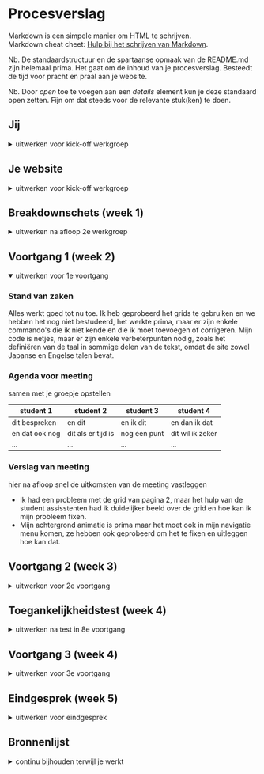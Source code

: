 # Procesverslag
Markdown is een simpele manier om HTML te schrijven.  
Markdown cheat cheet: [Hulp bij het schrijven van Markdown](https://github.com/adam-p/markdown-here/wiki/Markdown-Cheatsheet).

Nb. De standaardstructuur en de spartaanse opmaak van de README.md zijn helemaal prima. Het gaat om de inhoud van je procesverslag. Besteedt de tijd voor pracht en praal aan je website.

Nb. Door *open* toe te voegen aan een *details* element kun je deze standaard open zetten. Fijn om dat steeds voor de relevante stuk(ken) te doen.





## Jij

<details>
<summary>uitwerken voor kick-off werkgroep</summary>

### Auteur:
Sundous Kanaan

#### Je startniveau:
Rood
 
#### Je focus:
Surface plane
<!-- 1- Dark/Light mode + 2- Custom properties++ (voor meer dan kleur, aanpassen met JS…)
3- Advanced positioning: sticky, fixed, z-index…
4- Custom themes (bijv. Halloween, kerst…)
5- Scroll animaties (id & scroll-behaviour, intersection observer…)
 -->
 
</details>





## Je website

<details>
<summary>uitwerken voor kick-off werkgroep</summary>

### Je opdracht:
https://www.yoasobi-music.jp/profile

#### Screenshot(s) van de eerste pagina (small screen): 
PROFILE (Home page)
<!-- <img src="images/dummy-plaatje.jpg" width="375px" alt="omschrijving van de pagina"> -->
![image](https://user-images.githubusercontent.com/94317411/142030543-41a16000-3d77-4bba-8280-414254d748a3.png)

#### Screenshot(s) van de tweede pagina (small screen):
SONGS / NOVELS
<!-- <img src="images/dummy-plaatje.jpg" width="375px" alt="omschrijving van de pagina"> -->
![image](https://user-images.githubusercontent.com/94317411/142031267-b04d769a-085a-4ae6-9134-e427c373bd7a.png)

 
</details>



## Breakdownschets (week 1)

<details>
<summary>uitwerken na afloop 2e werkgroep</summary>

### de hele pagina: 
<!-- <img src="images/dummy-plaatje.jpg" width="375px" alt="breakdown van de hele pagina"> -->
<img src="readme-images/home-page-anatome.png" width="375px" alt="breakdown van de hele pagina">
 
### dynamisch deel (bijv menu): 
<!-- <img src="images/dummy-plaatje.jpg" width="375px" alt="breakdown van een dynamisch deel"> -->
 <img src="readme-images/menu-anatome.png" width="375px" alt="breakdown van de hele pagina">

<!-- ### wellicht nog een dynamisch deel (bijv filter): 
<img src="images/dummy-plaatje.jpg" width="375px" alt="breakdown van nog een dynamisch deel"> -->

</details>





## Voortgang 1 (week 2)

<details open>
<summary>uitwerken voor 1e voortgang</summary>

### Stand van zaken
Alles werkt goed tot nu toe. Ik heb geprobeerd het grids te gebruiken en we hebben het nog niet bestudeerd, 
het werkte prima, maar er zijn enkele commando's die ik niet kende en die ik moet toevoegen of corrigeren.
Mijn code is netjes, maar er zijn enkele verbeterpunten nodig, zoals het definiëren van de taal in sommige delen van de tekst, 
 omdat de site zowel Japanse en Engelse talen bevat.


### Agenda voor meeting
samen met je groepje opstellen

| student 1      | student 2          | student 3    | student 4        |
| ---            | ---                | ---          | ---              |
| dit bespreken  | en dit             | en ik dit    | en dan ik dat    |
| en dat ook nog | dit als er tijd is | nog een punt | dit wil ik zeker |
| ...            | ...                | ...          | ...              |


### Verslag van meeting
hier na afloop snel de uitkomsten van de meeting vastleggen

- Ik had een probleem met de grid van pagina 2, maar het hulp van de student assisstenten had ik duidelijker beeld over de grid en hoe kan ik mijn probleem fixen.
- Mijn achtergrond animatie is prima maar het moet ook in mijn navigatie menu komen, ze hebben ook geprobeerd om het te fixen en uitleggen hoe kan dat.

</details>





## Voortgang 2 (week 3)

<details>
<summary>uitwerken voor 2e voortgang</summary>

### Stand van zaken
hier dit ging goed & dit was lastig (neem ook screenshots op van delen van je website en code)


### Agenda voor meeting
samen met je groepje opstellen

| student 1      | student 2          | student 3    | student 4        |
| ---            | ---                | ---          | ---              |
| dit bespreken  | en dit             | en ik dit    | en dan ik dat    |
| en dat ook nog | dit als er tijd is | nog een punt | dit wil ik zeker |
| ...            | ...                | ...          | ...              |


### Verslag van meeting
hier na afloop snel de uitkomsten van de meeting vastleggen

- punt 1
- punt 2
- nog een punt
- ...

</details>





## Toegankelijkheidstest (week 4)

<details>
<summary>uitwerken na test in 8e voortgang</summary>

### Bevindingen
Lijst met je bevindingen die in de test naar voren kwamen:

#### Titel eerste bevinding
Hier korte omschrijving (met indien nodig een afbeelding)

Hier een omschrijving van hoe het opgelost kan worden (met indien nodig een afbeelding)


#### Titel tweede bevinding. 
Hier korte omschrijving (met indien nodig een afbeelding)

Hier een omschrijving van hoe het opgelost kan worden (met indien nodig een afbeelding)


#### Titel volgende bevinding. 
Hier korte omschrijving (met indien nodig een afbeelding)

Hier een omschrijving van hoe het opgelost kan worden (met indien nodig een afbeelding)


#### Titel nog een bevinding. 
Hier korte omschrijving (met indien nodig een afbeelding)

Hier een omschrijving van hoe het opgelost kan worden (met indien nodig een afbeelding)

</details>





## Voortgang 3 (week 4)

<details>
<summary>uitwerken voor 3e voortgang</summary>

### Stand van zaken
hier dit ging goed & dit was lastig (neem ook screenshots op van delen van je website en code)


### Agenda voor meeting
samen met je groepje opstellen

| student 1      | student 2          | student 3    | student 4        |
| ---            | ---                | ---          | ---              |
| dit bespreken  | en dit             | en ik dit    | en dan ik dat    |
| en dat ook nog | dit als er tijd is | nog een punt | dit wil ik zeker |
| ...            | ...                | ...          | ...              |


### Verslag van meeting
hier na afloop snel de uitkomsten van de meeting vastleggen

- punt 1
- punt 2
- nog een punt
- ...

</details>





## Eindgesprek (week 5)

<details>
<summary>uitwerken voor eindgesprek</summary>

### Stand van zaken
hier dit ging goed & dit was lastig (neem ook screenshots op van delen van je website en code)

### Screenshot(s)

hier screenshot(s) van je eindresultaat

</details>





## Bronnenlijst

<details>
<summary>continu bijhouden terwijl je werkt</summary>

Nb. Wees specifiek ('css-tricks' als bron is bijv. niet specifiek genoeg).

1. bron 1
2. bron 2
3. ...

</details>
